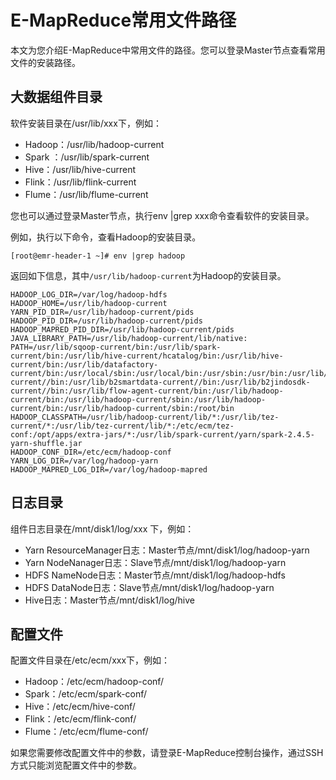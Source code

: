# E-MapReduce常用文件路径

本文为您介绍E-MapReduce中常用文件的路径。您可以登录Master节点查看常用文件的安装路径。

## 大数据组件目录

软件安装目录在/usr/lib/xxx下，例如：

-   Hadoop：/usr/lib/hadoop-current
-   Spark ：/usr/lib/spark-current
-   Hive：/usr/lib/hive-current
-   Flink：/usr/lib/flink-current
-   Flume：/usr/lib/flume-current

您也可以通过登录Master节点，执行env \|grep xxx命令查看软件的安装目录。

例如，执行以下命令，查看Hadoop的安装目录。

```
[root@emr-header-1 ~]# env |grep hadoop
```

返回如下信息，其中`/usr/lib/hadoop-current`为Hadoop的安装目录。

```
HADOOP_LOG_DIR=/var/log/hadoop-hdfs
HADOOP_HOME=/usr/lib/hadoop-current
YARN_PID_DIR=/usr/lib/hadoop-current/pids
HADOOP_PID_DIR=/usr/lib/hadoop-current/pids
HADOOP_MAPRED_PID_DIR=/usr/lib/hadoop-current/pids
JAVA_LIBRARY_PATH=/usr/lib/hadoop-current/lib/native:
PATH=/usr/lib/sqoop-current/bin:/usr/lib/spark-current/bin:/usr/lib/hive-current/hcatalog/bin:/usr/lib/hive-current/bin:/usr/lib/datafactory-current/bin:/usr/local/sbin:/usr/local/bin:/usr/sbin:/usr/bin:/usr/lib/b2monitor-current//bin:/usr/lib/b2smartdata-current//bin:/usr/lib/b2jindosdk-current//bin:/usr/lib/flow-agent-current/bin:/usr/lib/hadoop-current/bin:/usr/lib/hadoop-current/sbin:/usr/lib/hadoop-current/bin:/usr/lib/hadoop-current/sbin:/root/bin
HADOOP_CLASSPATH=/usr/lib/hadoop-current/lib/*:/usr/lib/tez-current/*:/usr/lib/tez-current/lib/*:/etc/ecm/tez-conf:/opt/apps/extra-jars/*:/usr/lib/spark-current/yarn/spark-2.4.5-yarn-shuffle.jar
HADOOP_CONF_DIR=/etc/ecm/hadoop-conf
YARN_LOG_DIR=/var/log/hadoop-yarn
HADOOP_MAPRED_LOG_DIR=/var/log/hadoop-mapred
```

## 日志目录

组件日志目录在/mnt/disk1/log/xxx 下，例如：

-   Yarn ResourceManager日志：Master节点/mnt/disk1/log/hadoop-yarn
-   Yarn NodeNanager日志：Slave节点/mnt/disk1/log/hadoop-yarn
-   HDFS NameNode日志：Master节点/mnt/disk1/log/hadoop-hdfs
-   HDFS DataNode日志：Slave节点/mnt/disk1/log/hadoop-yarn
-   Hive日志：Master节点/mnt/disk1/log/hive

## 配置文件

配置文件目录在/etc/ecm/xxx下，例如：

-   Hadoop：/etc/ecm/hadoop-conf/
-   Spark：/etc/ecm/spark-conf/
-   Hive：/etc/ecm/hive-conf/
-   Flink：/etc/ecm/flink-conf/
-   Flume：/etc/ecm/flume-conf/

如果您需要修改配置文件中的参数，请登录E-MapReduce控制台操作，通过SSH方式只能浏览配置文件中的参数。

